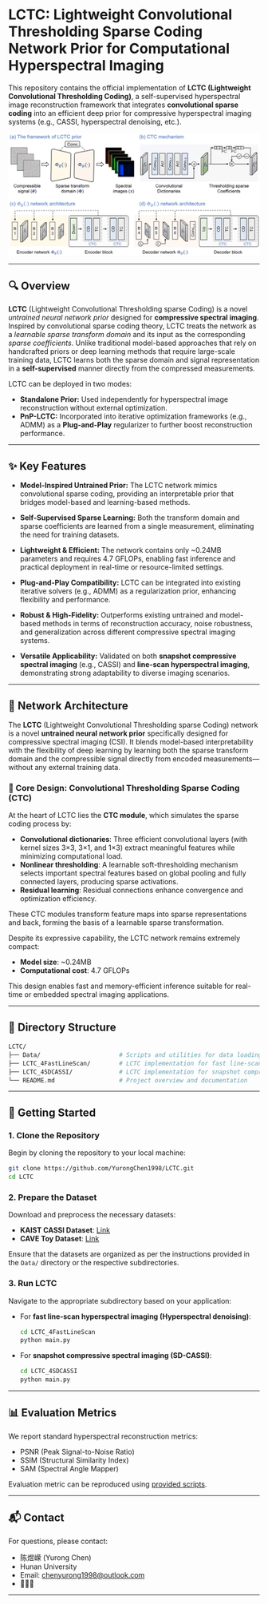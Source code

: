 # LCTC: Lightweight Convolutional Thresholding Sparse Coding Network Prior for Computational Hyperspectral Imaging

This repository contains the official implementation of **LCTC (Lightweight Convolutional Thresholding Coding)**, a self-supervised hyperspectral image reconstruction framework that integrates **convolutional sparse coding** into an efficient deep prior for compressive hyperspectral imaging systems (e.g., CASSI, hyperspectral denoising, etc.).

<p align="center">
  <img src="./lctc_pipeline.jpg" alt="LCTC pipeline overview" width="800"/>
</p>

---

## 🔍 Overview

**LCTC** (Lightweight Convolutional Thresholding sparse Coding) is a novel *untrained neural network prior* designed for **compressive spectral imaging**. Inspired by convolutional sparse coding theory, LCTC treats the network as a *learnable sparse transform domain* and its input as the corresponding *sparse coefficients*. Unlike traditional model-based approaches that rely on handcrafted priors or deep learning methods that require large-scale training data, LCTC learns both the sparse domain and signal representation in a **self-supervised** manner directly from the compressed measurements.

LCTC can be deployed in two modes:

* **Standalone Prior:** Used independently for hyperspectral image reconstruction without external optimization.
* **PnP-LCTC:** Incorporated into iterative optimization frameworks (e.g., ADMM) as a **Plug-and-Play** regularizer to further boost reconstruction performance.

---

## ✨ Key Features

* **Model-Inspired Untrained Prior:** The LCTC network mimics convolutional sparse coding, providing an interpretable prior that bridges model-based and learning-based methods.

* **Self-Supervised Sparse Learning:** Both the transform domain and sparse coefficients are learned from a single measurement, eliminating the need for training datasets.

* **Lightweight & Efficient:** The network contains only \~0.24MB parameters and requires 4.7 GFLOPs, enabling fast inference and practical deployment in real-time or resource-limited settings.

* **Plug-and-Play Compatibility:** LCTC can be integrated into existing iterative solvers (e.g., ADMM) as a regularization prior, enhancing flexibility and performance.

* **Robust & High-Fidelity:** Outperforms existing untrained and model-based methods in terms of reconstruction accuracy, noise robustness, and generalization across different compressive spectral imaging systems.

* **Versatile Applicability:** Validated on both **snapshot compressive spectral imaging** (e.g., CASSI) and **line-scan hyperspectral imaging**, demonstrating strong adaptability to diverse imaging scenarios.

---

## 🧠 Network Architecture

The **LCTC** (Lightweight Convolutional Thresholding sparse Coding) network is a novel **untrained neural network prior** specifically designed for compressive spectral imaging (CSI). It blends model-based interpretability with the flexibility of deep learning by learning both the sparse transform domain and the compressible signal directly from encoded measurements—without any external training data.

### 🔧 Core Design: Convolutional Thresholding Sparse Coding (CTC)

At the heart of LCTC lies the **CTC module**, which simulates the sparse coding process by:

* **Convolutional dictionaries**: Three efficient convolutional layers (with kernel sizes 3×3, 3×1, and 1×3) extract meaningful features while minimizing computational load.
* **Nonlinear thresholding**: A learnable soft-thresholding mechanism selects important spectral features based on global pooling and fully connected layers, producing sparse activations.
* **Residual learning**: Residual connections enhance convergence and optimization efficiency.

These CTC modules transform feature maps into sparse representations and back, forming the basis of a learnable sparse transformation.

Despite its expressive capability, the LCTC network remains extremely compact:

* **Model size**: \~0.24MB
* **Computational cost**: 4.7 GFLOPs

This design enables fast and memory-efficient inference suitable for real-time or embedded spectral imaging applications.

---

## 📁 Directory Structure

```bash
LCTC/
├── Data/                      # Scripts and utilities for data loading and preprocessing
├── LCTC_4FastLineScan/        # LCTC implementation for fast line-scan hyperspectral imaging (hyperspectral denoising)
├── LCTC_4SDCASSI/             # LCTC implementation for snapshot compressive spectral imaging (SD-CASSI)
└── README.md                  # Project overview and documentation
```

---

## 🚀 Getting Started

### 1. Clone the Repository

Begin by cloning the repository to your local machine:

```bash
git clone https://github.com/YurongChen1998/LCTC.git
cd LCTC
```

### 2. Prepare the Dataset

Download and preprocess the necessary datasets:

* **KAIST CASSI Dataset**: [Link](https://github.com/YurongChen1998/LCTC/tree/main/Data)
* **CAVE Toy Dataset**: [Link](https://github.com/YurongChen1998/LCTC/tree/main/Data)

Ensure that the datasets are organized as per the instructions provided in the `Data/` directory or the respective subdirectories.

### 3. Run LCTC

Navigate to the appropriate subdirectory based on your application:

* For **fast line-scan hyperspectral imaging (Hyperspectral denoising)**:

  ```bash
  cd LCTC_4FastLineScan
  python main.py
  ```

* For **snapshot compressive spectral imaging (SD-CASSI)**:

  ```bash
  cd LCTC_4SDCASSI
  python main.py
  ```

---

## 📊 Evaluation Metrics

We report standard hyperspectral reconstruction metrics:

* PSNR (Peak Signal-to-Noise Ratio)
* SSIM (Structural Similarity Index)
* SAM (Spectral Angle Mapper)

Evaluation metric can be reproduced using [provided scripts](https://github.com/YurongChen1998/LCTC/tree/main/Data/Test_results_metric).

---

## 📬 Contact

For questions, please contact:

* 陈煜嵘 (Yurong Chen) 
* Hunan University
* Email: chenyurong1998@outlook.com
* 🤝🤝🤝

---

